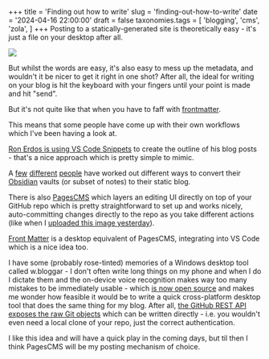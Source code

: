 +++
title = 'Finding out how to write'
slug = 'finding-out-how-to-write'
date = '2024-04-16 22:00:00'
draft = false
taxonomies.tags = [
	'blogging',
	'cms',
	'zola',
]
+++
Posting to a statically-generated site is theoretically easy - it's just a file on your desktop after all.

![](/images/2024/04/pens.jpg)

But whilst the words are easy, it's also easy to mess up the metadata, and wouldn't it be nicer to get it right in one shot? After all, the ideal for writing on your blog is hit the keyboard with your fingers until your point is made and hit "send".

But it's not quite like that when you have to faff with [frontmatter](https://dailyhttps://daily-dev-tips.com/posts/what-exactly-is-frontmatter/).

This means that some people have come up with their own workflows which I've been having a look at.

[Ron Erdos is using VS Code Snippets](%5Bhttps://moonbooth.cohttps://moonbooth.com/hugo/blog-post-workflow/) to create the outline of his blog posts - that's a nice approach which is pretty simple to mimic.

A [few](%5Bhttps://github.com/https://github.com/devidw/obsidian-to-hugo) [different](%5Bhttps://blog.marco.https://blog.marco.ninja/posts/2023/08/25/my-publishing-pipeline/) [people](https://github.com/dashedstripes/obsidian-to-hugo) have worked out different ways to convert their [Obsidian](https://obsidian.md/) vaults (or subset of notes) to their static blog.

There is also [PagesCMS](https://pagescms.org/) which layers an editing UI directly on top of your GitHub repo which is pretty straightforward to set up and works nicely, auto-committing changes directly to the repo as you take different actions (like when I [uploaded this image yesterday](%5Bhttps://github.com/pipwilson/blog/commit/8a79b30d8701177d2bhttps://github.com/pipwilson/blog/commit/8a79b30d8701177d2bfb369767103a18b97007a8)).

[Front Matter](https://frontmatter.codes/) is a desktop equivalent of PagesCMS, integrating into VS Code which is a nice idea too.

I have some (probably rose-tinted) memories of a Windows desktop tool called w.bloggar - I don't often write long things on my phone and when I do I dictate them and the on-device voice recognition makes way too many mistakes to be immediately usable - which [is now open source](https://github.com/lvcabral/w.bloggar) and makes me wonder how feasible it would be to write a quick cross-platform desktop tool that does the same thing for my blog. After all, [the GitHub REST API exposes the raw Git objects](%5Bhhttps://docs.github.com/en/rest/git?apiVersion=2022-11-28) which can be written directly - i.e. you wouldn't even need a local clone of your repo, just the correct authentication.

I like this idea and will have a quick play in the coming days, but til then I think PagesCMS will be my posting mechanism of choice.